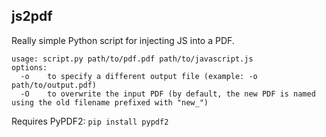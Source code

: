 ## js2pdf

Really simple Python script for injecting JS into a PDF.

```
usage: script.py path/to/pdf.pdf path/to/javascript.js
options:
  -o    to specify a different output file (example: -o path/to/output.pdf)
  -O    to overwrite the input PDF (by default, the new PDF is named using the old filename prefixed with "new_")
```

Requires PyPDF2:
``pip install pypdf2``